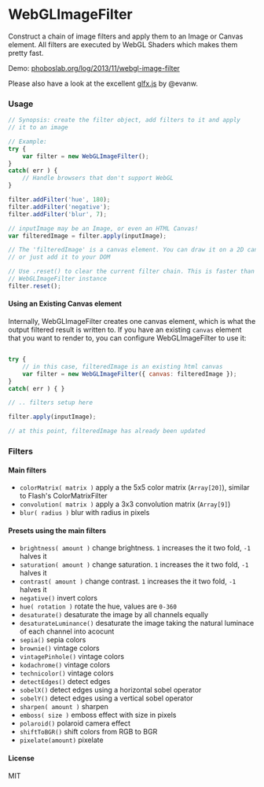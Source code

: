 WebGLImageFilter
==========

Construct a chain of image filters and apply them to an Image or Canvas element.
All filters are executed by WebGL Shaders which makes them pretty fast.


Demo: [phoboslab.org/log/2013/11/webgl-image-filter](http://phoboslab.org/log/2013/11/fast-image-filters-with-webgl)


Please also have a look at the excellent [glfx.js](https://github.com/evanw/glfx.js) by @evanw.


### Usage ###

```javascript
// Synopsis: create the filter object, add filters to it and apply
// it to an image

// Example:
try {
	var filter = new WebGLImageFilter();
}
catch( err ) {
	// Handle browsers that don't support WebGL
}

filter.addFilter('hue', 180);
filter.addFilter('negative');
filter.addFilter('blur', 7);

// inputImage may be an Image, or even an HTML Canvas!
var filteredImage = filter.apply(inputImage);

// The 'filteredImage' is a canvas element. You can draw it on a 2D canvas
// or just add it to your DOM

// Use .reset() to clear the current filter chain. This is faster than creating a new
// WebGLImageFilter instance
filter.reset();
```

#### Using an Existing Canvas element

Internally, WebGLImageFilter creates one canvas element, which is what the output filtered result is written to.
If you have an existing `canvas` element that you want to render to, you can configure WebGLImageFilter to use it:

```javascript

try {
	// in this case, filteredImage is an existing html canvas
	var filter = new WebGLImageFilter({ canvas: filteredImage });
}
catch( err ) { }

// .. filters setup here

filter.apply(inputImage); 

// at this point, filteredImage has already been updated

```


### Filters ###

#### Main filters ####
- `colorMatrix( matrix )` apply a the 5x5 color matrix (`Array[20]`), similar to Flash's ColorMatrixFilter
- `convolution( matrix )` apply a 3x3 convolution matrix (`Array[9]`)
- `blur( radius )` blur with radius in pixels


#### Presets using the main filters ####
- `brightness( amount )` change brightness. `1` increases the it two fold, `-1` halves it
- `saturation( amount )` change saturation. `1` increases the it two fold, `-1` halves it
- `contrast( amount )` change contrast. `1` increases the it two fold, `-1` halves it
- `negative()` invert colors
- `hue( rotation )` rotate the hue, values are `0-360`
- `desaturate()` desaturate the image by all channels equally
- `desaturateLuminance()` desaturate the image taking the natural luminace of each channel into acocunt
- `sepia()` sepia colors
- `brownie()` vintage colors
- `vintagePinhole()` vintage colors
- `kodachrome()` vintage colors
- `technicolor()` vintage colors
- `detectEdges()` detect edges
- `sobelX()` detect edges using a horizontal sobel operator
- `sobelY()` detect edges using a vertical sobel operator
- `sharpen( amount )` sharpen
- `emboss( size )` emboss effect with size in pixels
- `polaroid()` polaroid camera effect
- `shiftToBGR()` shift colors from RGB to BGR
- `pixelate(amount)` pixelate 


#### License
MIT
